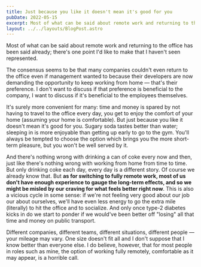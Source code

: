 ```yaml
---
title: Just because you like it doesn't mean it's good for you
pubDate: 2022-05-15
excerpt: Most of what can be said about remote work and returning to the office has been said already; there's one point I'd like to make that I haven't seen represented.
layout: ../../layouts/BlogPost.astro
---
```


Most of what can be said about remote work and returning to the office has been said already; there's one point I'd like
to make that I haven't seen represented.

The consensus seems to be that many companies couldn't even return to the office even if management wanted to because
their developers are now demanding the opportunity to keep working from home — that's their preference. I don't want to
discuss if that preference is beneficial to the company, I want to discuss if it's beneficial to the employees
themselves.

It's surely more convenient for many: time and money is spared by not having to travel to the office every day, you get
to enjoy the comfort of your home (assuming your home is comfortable). But just because you like it doesn't mean it's
good for you. Sugary soda tastes better than water; sleeping in is more enjoyable than getting up early to go to the
gym. You'll always be tempted to choose the option which brings you the more short-term pleasure, but you won't be well
served by it.

And there's nothing wrong with drinking a can of coke every now and then, just like there's nothing wrong with working
from home from time to time. But only drinking coke each day, every day is a different story. Of course we already know
that. But **as for switching to fully remote work, most of us don't have enough experience to gauge the long-term effects,
and so we might be misled by our craving for what feels better right now**. This is also a vicious cycle in some sense: if
we're not feeling very good about our job our about ourselves, we'll have even less energy to go the extra mile (literally) to hit the office and to socialize. And only once type-2 diabetes kicks in do we start to ponder if we
would've been better off "losing" all that time and money on public transport.

Different companies, different teams, different situations, different people — your mileage may vary. One size doesn't
fit all and I don't suppose that I know better than everyone else. I do believe, however, that for most people in roles
such as mine, the option of working fully remotely, comfortable as it may appear, is a horrible call.
